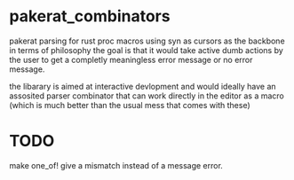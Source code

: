 # pakerat_combinators
pakerat parsing for rust proc macros using syn as cursors as the backbone
in terms of philosophy the goal is that it would take active dumb actions by the user to get a completly meaningless error message or no error message.


the libarary is aimed at interactive devlopment and would ideally have an assosited parser combinator that can work directly in the editor as a macro (which is much better than the usual mess that comes with these)

# TODO 
make one_of! give a mismatch instead of a message error.